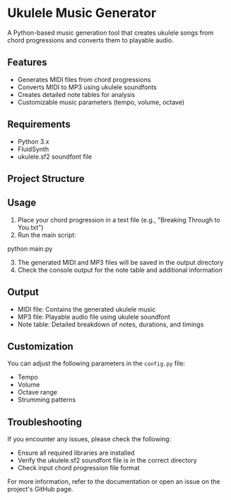 # Ukulele Music Generator

A Python-based music generation tool that creates ukulele songs from chord progressions and converts them to playable audio.

## Features

- Generates MIDI files from chord progressions
- Converts MIDI to MP3 using ukulele soundfonts
- Creates detailed note tables for analysis
- Customizable music parameters (tempo, volume, octave)

## Requirements

- Python 3.x
- FluidSynth
- ukulele.sf2 soundfont file

## Project Structure

## Usage

1. Place your chord progression in a text file (e.g., "Breaking Through to You.txt")
2. Run the main script:


python main.py


3. The generated MIDI and MP3 files will be saved in the output directory
4. Check the console output for the note table and additional information

## Output

- MIDI file: Contains the generated ukulele music
- MP3 file: Playable audio file using ukulele soundfont
- Note table: Detailed breakdown of notes, durations, and timings

## Customization

You can adjust the following parameters in the `config.py` file:
- Tempo
- Volume
- Octave range
- Strumming patterns

## Troubleshooting

If you encounter any issues, please check the following:
- Ensure all required libraries are installed
- Verify the ukulele.sf2 soundfont file is in the correct directory
- Check input chord progression file format

For more information, refer to the documentation or open an issue on the project's GitHub page.

